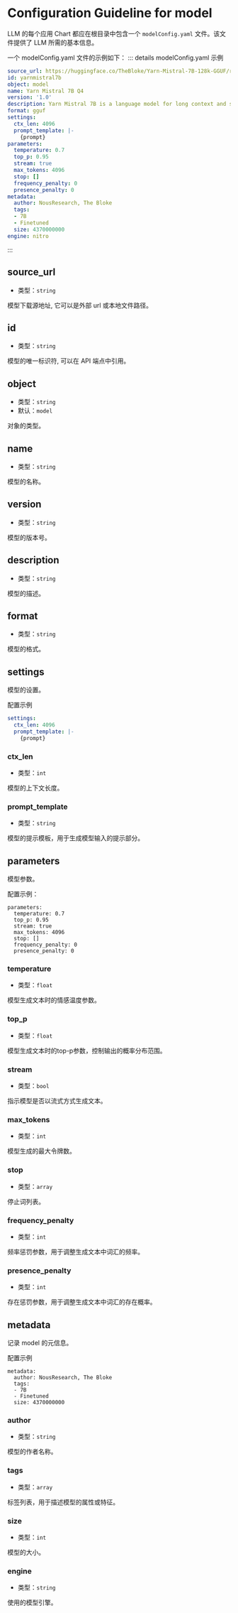 # Configuration Guideline for model

LLM 的每个应用 Chart 都应在根目录中包含一个 `modelConfig.yaml` 文件。该文件提供了 LLM 所需的基本信息。

一个 modelConfig.yaml 文件的示例如下：
::: details modelConfig.yaml 示例
```Yaml
source_url: https://huggingface.co/TheBloke/Yarn-Mistral-7B-128k-GGUF/resolve/main/yarn-mistral-7b-128k.Q4_K_M.gguf
id: yarnmistral7b
object: model
name: Yarn Mistral 7B Q4
version: '1.0'
description: Yarn Mistral 7B is a language model for long context and supports a 128k token context window.
format: gguf
settings:
  ctx_len: 4096
  prompt_template: |-
    {prompt}
parameters:
  temperature: 0.7
  top_p: 0.95
  stream: true
  max_tokens: 4096
  stop: []
  frequency_penalty: 0
  presence_penalty: 0
metadata:
  author: NousResearch, The Bloke
  tags:
  - 7B
  - Finetuned
  size: 4370000000
engine: nitro
```
:::

## source_url

- 类型：`string`

模型下载源地址, 它可以是外部 url 或本地文件路径。

## id

- 类型：`string`

模型的唯一标识符, 可以在 API 端点中引用。

## object

- 类型：`string`
- 默认：`model`

对象的类型。

## name

- 类型：`string`

模型的名称。

## version

- 类型：`string`

模型的版本号。

## description

- 类型：`string`

模型的描述。

## format

- 类型：`string`

模型的格式。

## settings

模型的设置。

配置示例
```Yaml
settings:
  ctx_len: 4096
  prompt_template: |-
    {prompt}

```

### ctx_len

- 类型：`int`

模型的上下文长度。

### prompt_template

- 类型：`string`

模型的提示模板，用于生成模型输入的提示部分。

## parameters

模型参数。

配置示例：

```
parameters:
  temperature: 0.7
  top_p: 0.95
  stream: true
  max_tokens: 4096
  stop: []
  frequency_penalty: 0
  presence_penalty: 0

```

### temperature

- 类型：`float`

模型生成文本时的情感温度参数。

### top_p

- 类型：`float`

模型生成文本时的top-p参数，控制输出的概率分布范围。

### stream

- 类型：`bool`

指示模型是否以流式方式生成文本。

### max_tokens

- 类型：`int`

模型生成的最大令牌数。

### stop

- 类型：`array`
  
停止词列表。

### frequency_penalty

- 类型：`int`

频率惩罚参数，用于调整生成文本中词汇的频率。

### presence_penalty

- 类型：`int`

存在惩罚参数，用于调整生成文本中词汇的存在概率。

## metadata

记录 model 的元信息。

配置示例

```
metadata:
  author: NousResearch, The Bloke
  tags:
  - 7B
  - Finetuned
  size: 4370000000

```

### author

- 类型：`string`

模型的作者名称。

### tags

- 类型：`array`

标签列表，用于描述模型的属性或特征。

### size

- 类型：`int`

模型的大小。

### engine

- 类型：`string`

使用的模型引擎。